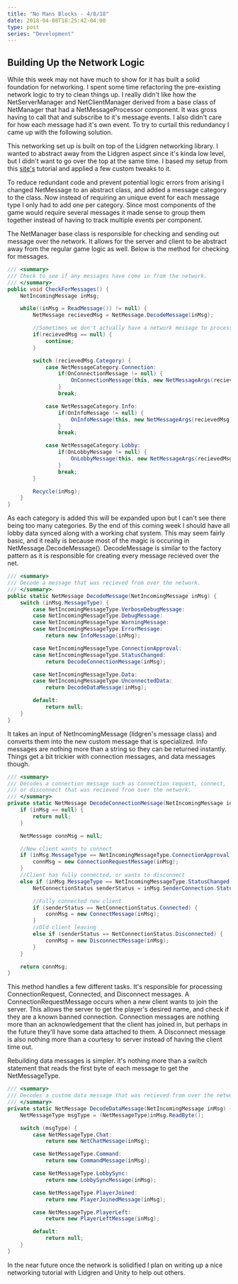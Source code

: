 ```yaml
---
title: "No Mans Blocks - 4/8/18"
date: 2018-04-08T18:25:42-04:00
type: post
series: "Development"
---
```


## Building Up the Network Logic

While this week may not have much to show for it has built a solid foundation for networking. I spent some time refactoring the pre-existing network logic to try to clean things up. I really didn't like how the NetServerManager and NetClientManager derived from a base class of NetManager that had a NetMessageProcessor component. It was gross having to call that and subscribe to it's message events. I also didn't care for how each message had it's own event. To try to curtail this redundancy I came up with the following solution.

This networking set up is built on top of the Lidgren networking library. I wanted to abstract away from the Lidgren aspect since it's kinda low level, but I didn't want to go over the top at the same time. I based my setup from this [site's](https://dirkkok.wordpress.com/2012/02/20/lets-make-a-multiplayer-game-part-1/) tutorial and applied a few custom tweaks to it.

To reduce redundant code and prevent potential logic errors from arising I changed NetMessage to an abstract class, and added a message category to the class. Now instead of requiring an unique event for each message type I only had to add one per category. Since most components of the game would require several messages it made sense to group them together instead of having to track multiple events per component.

The NetManager base class is responsible for checking and sending out message over the network. It allows for the server and client to be abstract away from the regular game logic as well. Below is the method for checking for messages.

```c#
/// <summary>
/// Check to see if any messages have come in from the network.
/// </summary>
public void CheckForMessages() {
    NetIncomingMessage inMsg;

    while((inMsg = ReadMessage()) != null) {
        NetMessage recievedMsg = NetMessage.DecodeMessage(inMsg);

        //Sometimes we don't actually have a network message to process.
        if(recievedMsg == null) {
            continue;
        }

        switch (recievedMsg.Category) {
            case NetMessageCategory.Connection:
                if(OnConnectionMessage != null) {
                    OnConnectionMessage(this, new NetMessageArgs(recievedMsg));
                }
                break;

            case NetMessageCategory.Info:
                if(OnInfoMessage != null) {
                    OnInfoMessage(this, new NetMessageArgs(recievedMsg));
                }
                break;

            case NetMessageCategory.Lobby:
                if(OnLobbyMessage != null) {
                    OnLobbyMessage(this, new NetMessageArgs(recievedMsg));
                }
                break;
        }

        Recycle(inMsg);
    }
}
```

As each category is added this will be expanded upon but I can't see there being too many categories. By the end of this coming week I should have all lobby data synced along with a working chat system. This may seem fairly basic, and it really is because most of the magic is occuring in NetMessage.DecodeMessage(). DecodeMessage is similar to the factory pattern as it is responsible for creating every message recieved over the net.

```c#
/// <summary>
/// Decode a message that was recieved from over the network.
/// </summary>
public static NetMessage DecodeMessage(NetIncomingMessage inMsg) {
    switch (inMsg.MessageType) {
        case NetIncomingMessageType.VerboseDebugMessage:
        case NetIncomingMessageType.DebugMessage:
        case NetIncomingMessageType.WarningMessage:
        case NetIncomingMessageType.ErrorMessage:
            return new InfoMessage(inMsg);

        case NetIncomingMessageType.ConnectionApproval:
        case NetIncomingMessageType.StatusChanged:
            return DecodeConnectionMessage(inMsg);

        case NetIncomingMessageType.Data:
        case NetIncomingMessageType.UnconnectedData:
            return DecodeDataMessage(inMsg);

        default:
            return null;
    }
}
```

It takes an input of NetIncomingMessage (lidgren's message class) and converts them into the new custom message that is specialized. Info messages are nothing more than a string so they can be returned instantly. Things get a bit trickier with connection messages, and data messages though.

```c#
/// <summary>
/// Decodes a connection message such as connection request, connect,
/// or disconnect that was recieved from over the network.
/// </summary>
private static NetMessage DecodeConnectionMessage(NetIncomingMessage inMsg) {
    if (inMsg == null) {
        return null;
    }

    NetMessage connMsg = null;

    //New client wants to connect
    if (inMsg.MessageType == NetIncomingMessageType.ConnectionApproval) {
        connMsg = new ConnectionRequestMessage(inMsg);
    }
    //Client has fully connected, or wants to disconnect
    else if (inMsg.MessageType == NetIncomingMessageType.StatusChanged) {
        NetConnectionStatus senderStatus = inMsg.SenderConnection.Status;

        //Fully connected new client
        if (senderStatus == NetConnectionStatus.Connected) {
            connMsg = new ConnectMessage(inMsg);
        }
        //Old client leaving
        else if (senderStatus == NetConnectionStatus.Disconnected) {
            connMsg = new DisconnectMessage(inMsg);
        }
    }

    return connMsg;
}
```

This method handles a few different tasks. It's responsible for processing ConnectionRequest, Connected, and Disconnect messages. A ConnectionRequestMessage occurs when a new client wants to join the server. This allows the server to get the player's desired name, and check if they are a known banned connection. Connection messages are nothing more than an acknowledgement that the client has joined in, but perhaps in the future they'll have some data attached to them. A Disconnect message is also nothing more than a courtesy to server instead of having the client time out.

Rebuilding data messages is simpler. It's nothing more than a switch statement that reads the first byte of each message to get the NetMessageType.

```c#
/// <summary>
/// Decodes a custom data message that was recieved from over the network.
/// </summary>
private static NetMessage DecodeDataMessage(NetIncomingMessage inMsg) {
    NetMessageType msgType = (NetMessageType)inMsg.ReadByte();

    switch (msgType) {
        case NetMessageType.Chat:
            return new NetChatMessage(inMsg);

        case NetMessageType.Command:
            return new CommandMessage(inMsg);

        case NetMessageType.LobbySync:
            return new LobbySyncMessage(inMsg);

        case NetMessageType.PlayerJoined:
            return new PlayerJoinedMessage(inMsg);

        case NetMessageType.PlayerLeft:
            return new PlayerLeftMessage(inMsg);

        default:
            return null;
    }
}
```

In the near future once the network is solidified I plan on writing up a nice networking tutorial with Lidgren and Unity to help out others.
